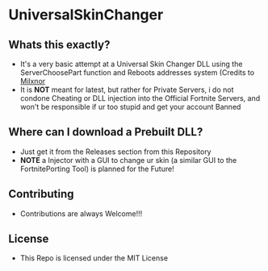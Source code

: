 # UniversalSkinChanger

## Whats this exactly?
- It's a very basic attempt at a Universal Skin Changer DLL using the ServerChoosePart function and Reboots addresses system (Credits to [Milxnor](https://github.com/milxnor)
- It is **NOT** meant for latest, but rather for Private Servers, i do not condone Cheating or DLL injection into the Official Fortnite Servers, and won't be responsible if ur too stupid and get your account Banned

## Where can I download a Prebuilt DLL?
- Just get it from the Releases section from this Repository
- **NOTE** a Injector with a GUI to change ur skin (a similar GUI to the FortnitePorting Tool) is planned for the Future!

## Contributing
- Contributions are always Welcome!!!

## License
- This Repo is licensed under the MIT License
